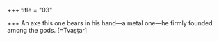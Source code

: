 +++
title = "03"

+++
An axe this one bears in his hand—a metal one—he firmly founded  among the gods. [=Tvaṣṭar]